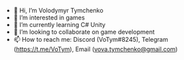 - 👋 Hi, I’m Volodymyr Tymchenko
- 👀 I’m interested in games
- 🌱 I’m currently learning C# Unity
- 💞️ I’m looking to collaborate on game development
- 📫 How to reach me: Discord (VoTym#8245), Telegram (https://t.me/VoTym), Email (vova.tymchenko@gmail.com)

<!---
VovaTymchenko/VovaTymchenko is a ✨ special ✨ repository because its `README.md` (this file) appears on your GitHub profile.
You can click the Preview link to take a look at your changes.
--->

